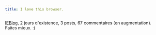 ```yaml
---
title: I love this browser.
---
```


[IEBlog](http://blogs.msdn.com/ie/), 2 jours d'existence, 3 posts, 67
commentaires (en augmentation). Faites mieux. :)

